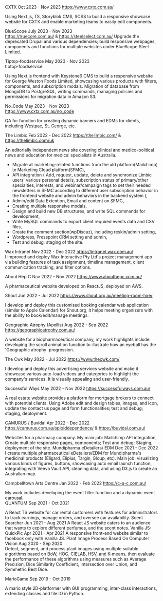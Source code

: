 CXTX 	  Oct 2023 - Nov 2023
https://www.cxtx.com.au/

Using Next.js, TS, Storyblok CMS, SCSS to build a responsive showcase website for CXTX and enable marketing teams to easily edit components.

BlueScope	  July 2023 - Nov 2023	
https://truecore.com.au/ & https://steelselect.com.au/
Upgrade the deprecated Drupal and various dependencies; build responsive webpages, components and functions for multiple websites under BlueScope Steel Limited.

Tiptop-foodservice 	  May 2023 - Nov 2023	
tiptop-foodservice

Using Next.js frontend with Keystone6 CMS to build a responsive website for George Weston Foods Limited, showcasing various products with filters, components, and subscription modals.
Migration of database from MongoDB to PostgreSQL, writing commands, managing policies and permissions for migration data in Amazon S3.

No_Code	  May 2023 - Nov 2023	
https://www.cxtx.com.au/no_code

QA for function for creating dynamic banners and EDMs for clients, including Westpac, St. George, etc.

The Limbic 	  Feb 2022 - Dec 2022
https://thelimbic.com/ & https://thelimbic.com/uk				 	   

An editorially independent news site covering clinical and medico-political news and education for medical specialists in Australia. 
- Migrate all marketing-related functions from the old platform(Mailchimp) to Marketing Cloud platform(SFMC),
- API integration ( Add, request, update, delete and synchronize Limbic users' various personal details, subscription status of primary/other specialties, interests, and webinar/campaign tags to set their needed newsletters in SFMC according to different user subscription behavior in the frontend website and admin behaviors in the backend system ),
- Admin/edit Data Extention, Email and content on SFMC,
- Creating multiple responsive modals,
- Design and build new DB structures, and write SQL commands for development,
- Write MySQL commands to export client required events data and CSV files,
- Create the comment section(wpDiscuz), including reskin/admin setting,
- Wordpress, Presspoint CRM setting and admin,
- Test and debug; staging of the site.
  
Wax Intranet	  Nov 2022 - Dec 2022
https://intranet.wax.com.au/	 				      	        
I improved and deploy Wax Interactive Pty Ltd's project management app via building features of task assignment, timeline management, client communication tracking, and filter options.

About Hep C	  Nov 2022 - Nov 2022
https://www.abouthepc.com.au/ 	 	

A pharmaceutical website developed on ReactJS, deployed on AWS.

Shout  	  Jun 2022 - Jul 2022
https://www.shout.org.au/meeting-room-hire/	 		

I develop and deploy this customised booking calendar web application (similar to Apple Calendar) for Shout.org, it helps meeting organizers with the ability to book/edit/manage meetings. 

Geographic Atrophy (Apellis)	  Aug 2022 - Sep 2022
https://geographicatrophy.com.au/	 			

A website for a biopharmaceutical company, my work highlights include developing the scroll animation function to illustrate how an eyeball has the 'Geographic atrophy' progression.

The Cwk  	  May 2022 - Jul 2022
https://www.thecwk.com/	 

I develop and deploy this advertising services website and make it showcase various auto-load videos and categories to highlight the company's services. It is visually appealing and user-friendly.

Successful Ways	  May 2022 - Nov 2022
https://successfulways.com.au/

A real estate website provides a platform for mortgage brokers to connect with potential clients. Using Adobe edit and design tables, images, and icon, update the contact us page and form functionalities; test and debug; staging, deployment.

CAMURUS / Buvidal	  Apr 2022 - Dec 2022
https://camurus.com.au/opioiddependence/ & https://buvidal.com.au/

Websites for a pharmacy company. My main job: Mailchimp API integration, Create multiple responsive pages, components; Test and debug; Staging, deployment of the site.
Mundipharma eDetailers/ EDM	Dec 2021 - Dec 2022
I create multiple pharmaceutical eDetailers/EDM for Mundipharma's medicinal products (Eligard, Eliplus, Targin, Gloup, etc). 
Main job: visualizing various kinds of figures, buttons, showcasing auto email launch function, integrating with Veeva Vault API, cleaning data, and using D3.js to create an Australian map.

Campbelltown Arts Centre	  Jan 2022 - Feb 2022
https://c-a-c.com.au/

My work includes developing the event filter function and a dynamic event carousal.			           
QUANTUM	  Sep 2021 - Oct 2021

A React TS website for car rental customers with features for administrators to track earnings, manage orders, and oversee car availability.
Scent Searcher	  Jun 2021 - Aug 2021	 A React JS website caters to an audience that wants to explore different perfumes, and the scent notes.
Vanilla JS: QuickPic	  Apr 2021 - Apr 2021
A responsive front-end website similar to facebook only with Vanilla JS.
Plant Image Process Based On Computer Vision	  Aug 2020 - Sep 2020        
Detect, segment, and process plant images using multiple suitable algorithms based on BoW, HOG, CIELAB, HSV, and K-means, then evaluate the performance of these algorithms using measures such as Average Precision, Dice Similarity Coefficient, Intersection over Union, and Symmetric Best Dice.

MarioGame	  Sep 2019 - Oct 2019

A mario style 2D-platformer with GUI programming, inter-class interactions, extending classes and file IO in Python.
